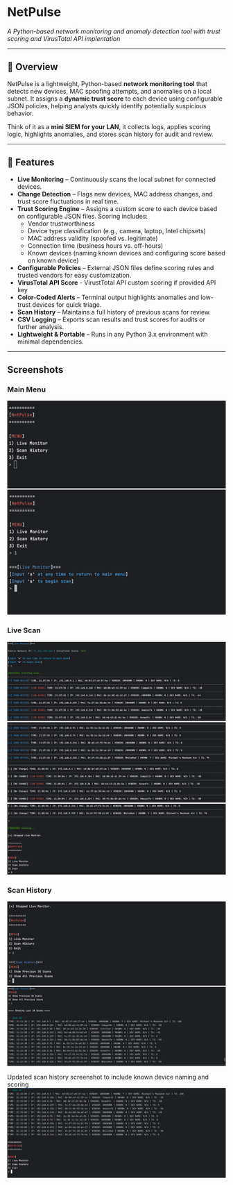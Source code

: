 # NetPulse  
*A Python-based network monitoring and anomaly detection tool with trust scoring and VirusTotal API implentation*

---

## 🚀 Overview  
NetPulse is a lightweight, Python-based **network monitoring tool** that detects new devices, MAC spoofing attempts, and anomalies on a local subnet. It assigns a **dynamic trust score** to each device using configurable JSON policies, helping analysts quickly identify potentially suspicious behavior.  

Think of it as a **mini SIEM for your LAN**, it collects logs, applies scoring logic, highlights anomalies, and stores scan history for audit and review.  

---

## 🔑 Features  
- **Live Monitoring** – Continuously scans the local subnet for connected devices.  
- **Change Detection** – Flags new devices, MAC address changes, and trust score fluctuations in real time.  
- **Trust Scoring Engine** – Assigns a custom score to each device based on configurable JSON files. Scoring includes:  
  - Vendor trustworthiness 
  - Device type classification (e.g., camera, laptop, Intel chipsets)  
  - MAC address validity (spoofed vs. legitimate)  
  - Connection time (business hours vs. off-hours)
  - Known devices (naming known devices and configuring score based on known device)
- **Configurable Policies** – External JSON files define scoring rules and trusted vendors for easy customization.
- **VirusTotal API Score** - VirustTotal API custom scoring if provided API key 
- **Color-Coded Alerts** – Terminal output highlights anomalies and low-trust devices for quick triage.  
- **Scan History** – Maintains a full history of previous scans for review.  
- **CSV Logging** – Exports scan results and trust scores for audits or further analysis.  
- **Lightweight & Portable** – Runs in any Python 3.x environment with minimal dependencies.  

---

## Screenshots
### Main Menu
![Menu](screenshots/MainMenu.png)
![Menu2](screenshots/lm_menu.png)
### Live Scan
![Scans](screenshots/lm_scans.png)
![Scans](screenshots/lm_scans_2.png)
![Scans](screenshots/lm_exit.png)
### Scan History
![History](screenshots/sh_menu.png)
![History1](screenshots/sh_res.png)

Updated scan history screenshot to include known device naming and scoring
![History1](screenshots/sh_res_2.png)







